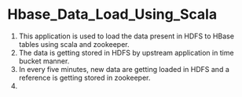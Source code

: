 # Hbase_Data_Load_Using_Scala

1. This application is used to load the data present in HDFS to HBase tables using scala and zookeeper. 
2. The data is getting stored in HDFS by upstream application in time bucket manner. 
3. In every five minutes, new data are getting loaded in HDFS and a reference is getting stored in zookeeper. 
4. 
